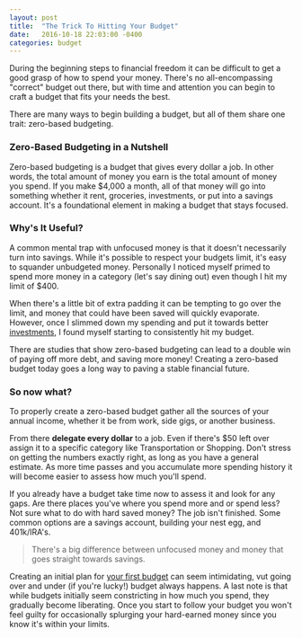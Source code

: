 ```yaml
---
layout: post
title:  "The Trick To Hitting Your Budget"
date:   2016-10-18 22:03:00 -0400
categories: budget
---
```

During the beginning steps to financial freedom it can be difficult to get a good grasp of how to spend your money. There's no all-encompassing "correct" budget out there, but with time and attention you can begin to craft a budget that fits your needs the best.

There are many ways to begin building a budget, but all of them share one trait: zero-based budgeting.

### Zero-Based Budgeting in a Nutshell
Zero-based budgeting is a budget that gives every dollar a job. In other words, the total amount of money you earn is the total amount of money you spend. If you make $4,000 a month, all of that money will go into something whether it rent, groceries, investments, or put into a savings account. It's a foundational element in making a budget that stays focused.

### Why's It Useful?
A common mental trap with unfocused money is that it doesn't necessarily turn into savings. While it's possible to respect your budgets limit, it's easy to squander unbudgeted money. Personally I noticed myself primed to spend more money in a category (let's say dining out) even though I hit my limit of $400.

When there's a little bit of extra padding it can be tempting to go over the limit, and money that could have been saved will quickly evaporate. However, once I slimmed down my spending and put it towards better [investments][investing-money], I found myself starting to consistently hit my budget.

There are studies that show zero-based budgeting can lead to a double win of paying off more debt, and saving more money! Creating a zero-based budget today goes a long way to paving a stable financial future.

### So now what?
To properly create a zero-based budget gather all the sources of your annual income, whether it be from work, side gigs, or another business.

From there **delegate every dollar** to a job. Even if there's $50 left over assign it to a specific category like Transportation or Shopping. Don't stress on getting the numbers exactly right, as long as you have a general estimate. As more time passes and you accumulate more spending history it will become easier to assess how much you'll spend.

If you already have a budget take time now to assess it and look for any gaps. Are there places you've where you spend more and or spend less? Not sure what to do with hard saved money? The job isn't finished. Some common options are a savings account, building your nest egg, and 401k/IRA's.

> There's a big difference between unfocused money and money that goes straight towards savings.

Creating an initial plan for [your first budget][building-a-budget] can seem intimidating, vut going over and under (if you're lucky!) budget always happens. A last note is that while budgets initially seem constricting in how much you spend, they gradually become liberating. Once you start to follow your budget you won't feel guilty for occasionally splurging your hard-earned money since you know it's within your limits.

[investing-money]: http://money.josephscho.com/moneymanagement/2016/10/29/beginner-investing/

[building-a-budget]: http://money.josephscho.com/moneymanagement/2016/10/29/beginner-investing/
